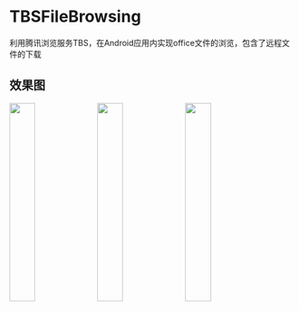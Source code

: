 # TBSFileBrowsing
利用腾讯浏览服务TBS，在Android应用内实现office文件的浏览，包含了远程文件的下载
## 效果图
<img src="https://github.com/yangxch/TBSFileBrowsing/raw/master/screenshot/download.jpg" width="30%" height="30%">
<img src="https://github.com/yangxch/TBSFileBrowsing/raw/master/screenshot/load.jpg" width="30%" height="30%">
<img src="https://github.com/yangxch/TBSFileBrowsing/raw/master/screenshot/show.jpg" width="30%" height="30%">
